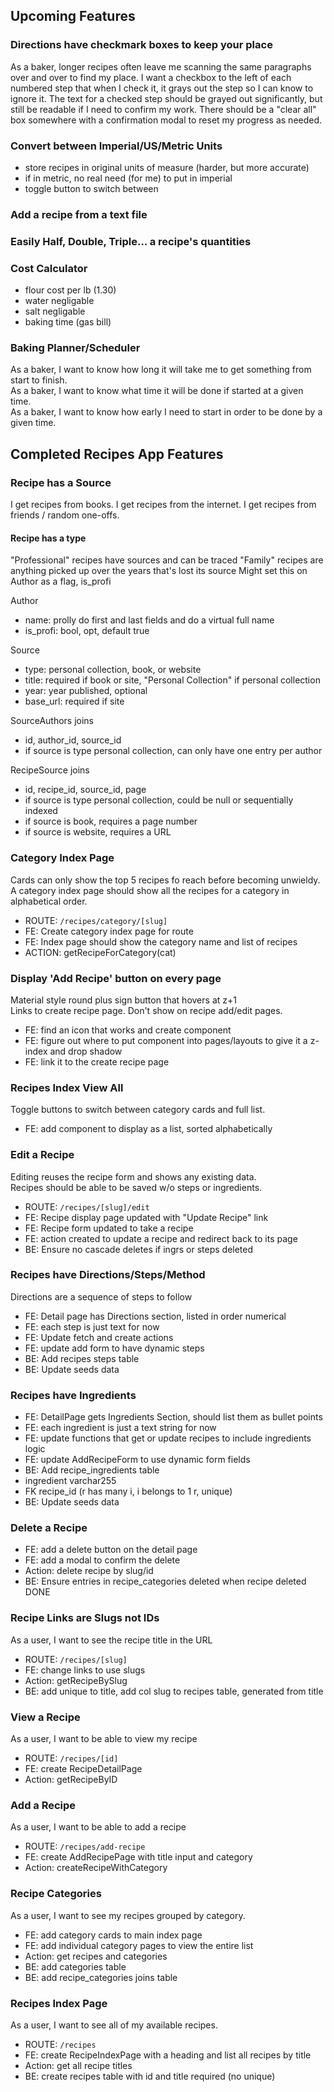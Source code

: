 ## Upcoming Features

### Directions have checkmark boxes to keep your place
As a baker, longer recipes often leave me scanning the same paragraphs over and over to find my place. I want a checkbox to the left of each numbered step that when I check it, it grays out the step so I can know to ignore it. The text for a checked step should be grayed out significantly, but still be readable if I need to confirm my work.
There should be a "clear all" box somewhere with a confirmation modal to reset my progress as needed. 

### Convert between Imperial/US/Metric Units
- store recipes in original units of measure (harder, but more accurate)
- if in metric, no real need (for me) to put in imperial
- toggle button to switch between

### Add a recipe from a text file
### Easily Half, Double, Triple... a recipe's quantities
### Cost Calculator
- flour cost per lb (1.30)
- water negligable
- salt negligable
- baking time (gas bill)
### Baking Planner/Scheduler
As a baker, I want to know how long it will take me to get something from start to finish.  
As a baker, I want to know what time it will be done if started at a given time.  
As a baker, I want to know how early I need to start in order to be done by a given time.  

## Completed Recipes App Features

### Recipe has a Source
I get recipes from books.
I get recipes from the internet.
I get recipes from friends / random one-offs.

#### Recipe has a type
"Professional" recipes have sources and can be traced
"Family" recipes are anything picked up over the years that's lost its source
Might set this on Author as a flag, is_profi

Author
- name: prolly do first and last fields and do a virtual full name
- is_profi: bool, opt, default true

Source
- type: personal collection, book, or website
- title: required if book or site, "Personal Collection" if personal collection
- year: year published, optional
- base_url: required if site

SourceAuthors joins
- id, author_id, source_id
- if source is type personal collection, can only have one entry per author

RecipeSource joins
- id, recipe_id, source_id, page
- if source is type personal collection, could be null or sequentially indexed
- if source is book, requires a page number
- if source is website, requires a URL

### Category Index Page
Cards can only show the top 5 recipes fo reach before becoming unwieldy. A category index page should show all the recipes for a category in alphabetical order.
- ROUTE: `/recipes/category/[slug]`
- FE: Create category index page for route
- FE: Index page should show the category name and list of recipes
- ACTION: getRecipeForCategory(cat)


### Display 'Add Recipe' button on every page
Material style round plus sign button that hovers at z+1  
Links to create recipe page.
Don't show on recipe add/edit pages. 
- FE: find an icon that works and create component
- FE: figure out where to put component into pages/layouts to give it a z-index and drop shadow
- FE: link it to the create recipe page

### Recipes Index View All
Toggle buttons to switch between category cards and full list.  
- FE: add component to display as a list, sorted alphabetically

### Edit a Recipe
Editing reuses the recipe form and shows any existing data.  
Recipes should be able to be saved w/o steps or ingredients.  
- ROUTE: `/recipes/[slug]/edit`
- FE: Recipe display page updated with "Update Recipe" link 
- FE: Recipe form updated to take a recipe
- FE: action created to update a recipe and redirect back to its page
- BE: Ensure no cascade deletes if ingrs or steps deleted

### Recipes have Directions/Steps/Method
Directions are a sequence of steps to follow
- FE: Detail page has Directions section, listed in order numerical
- FE: each step is just text for now
- FE: Update fetch and create actions
- FE: update add form to have dynamic steps
- BE: Add recipes steps table
- BE: Update seeds data


### Recipes have Ingredients
- FE: DetailPage gets Ingredients Section, should list them as bullet points
- FE: each ingredient is just a text string for now
- FE: update functions that get or update recipes to include ingredients logic
- FE: update AddRecipeForm to use dynamic form fields
- BE: Add recipe_ingredients table
- ingredient varchar255
- FK recipe_id (r has many i, i belongs to 1 r, unique)
- BE: Update seeds data

### Delete a Recipe
- FE: add a delete button on the detail page
- FE: add a modal to confirm the delete
- Action: delete recipe by slug/id
- BE: Ensure entries in recipe_categories deleted when recipe deleted DONE

### Recipe Links are Slugs not IDs
As a user, I want to see the recipe title in the URL
- ROUTE: `/recipes/[slug]`
- FE: change links to use slugs
- Action: getRecipeBySlug
- BE: add unique to title, add col slug to recipes table, generated from title

### View a Recipe
As a user, I want to be able to view my recipe
- ROUTE: `/recipes/[id]`
- FE: create RecipeDetailPage
- Action: getRecipeByID

### Add a Recipe
As a user, I want to be able to add a recipe
- ROUTE: `/recipes/add-recipe`
- FE: create AddRecipePage with title input and category
- Action: createRecipeWithCategory

### Recipe Categories
As a user, I want to see my recipes grouped by category.
- FE: add category cards to main index page
- FE: add individual category pages to view the entire list
- Action: get recipes and categories
- BE: add categories table
- BE: add recipe_categories joins table

### Recipes Index Page
As a user, I want to see all of my available recipes.
- ROUTE: `/recipes`
- FE: create RecipeIndexPage with a heading and list all recipes by title
- Action: get all recipe titles
- BE: create recipes table with id and title required (no unique)